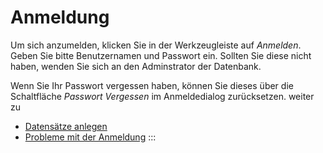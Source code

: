 Anmeldung
=========

Um sich anzumelden, klicken Sie in der Werkzeugleiste auf *Anmelden*. Geben Sie bitte Benutzernamen und Passwort ein. Sollten Sie diese nicht haben, wenden Sie sich an den Adminstrator der Datenbank. 

Wenn Sie Ihr Passwort vergessen haben, können Sie dieses über die Schaltfläche *Passwort Vergessen* im Anmeldedialog zurücksetzen.
weiter zu
-   [Datensätze anlegen](../../manage-records/create-records.html)
-   [Probleme mit der Anmeldung](../../problems.html)
:::
